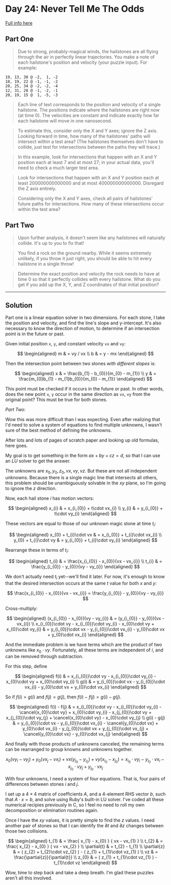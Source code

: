 # Day 24: Never Tell Me The Odds

[Full info here](https://adventofcode.com/2023/day/24)

## Part One

>Due to strong, probably-magical winds, the hailstones are all flying through
the air in perfectly linear trajectories. You make a note of each hailstone's
position and velocity (your puzzle input). For example:
```
19, 13, 30 @ -2,  1, -2
18, 19, 22 @ -1, -1, -2
20, 25, 34 @ -2, -2, -4
12, 31, 28 @ -1, -2, -1
20, 19, 15 @  1, -5, -3
```
>Each line of text corresponds to the position and velocity of a single
hailstone. The positions indicate where the hailstones are right now (at time
0). The velocities are constant and indicate exactly how far each hailstone
will move in one nanosecond.

>To estimate this, consider only the X and Y axes; ignore the Z axis. Looking
forward in time, how many of the hailstones' paths will intersect within a test
area? (The hailstones themselves don't have to collide, just test for
intersections between the paths they will trace.)

>In this example, look for intersections that happen with an X and Y position
each at least 7 and at most 27; in your actual data, you'll need to check a
much larger test area.

>Look for intersections that happen with an X and Y position each at least
200000000000000 and at most 400000000000000. Disregard the Z axis entirely.

>Considering only the X and Y axes, check all pairs of hailstones' future paths
for intersections. How many of these intersections occur within the test area?

## Part Two

>Upon further analysis, it doesn't seem like any hailstones will naturally
collide. It's up to you to fix that!

>You find a rock on the ground nearby. While it seems extremely unlikely, if you
throw it just right, you should be able to hit every hailstone in a single
throw!

>Determine the exact position and velocity the rock needs to have at time 0 so
that it perfectly collides with every hailstone. What do you get if you add up
the X, Y, and Z coordinates of that initial position?

---

## Solution

Part one is a linear equation solver in two dimensions. For each stone, I take
the position and velocity, and find the line's slope and y-intercept. It's
also necessary to know the direction of motion, to determine if an intersection
point is in the future or past.

Given initial position `x`, `y`, and constant velocity `vx` and `vy`:

$$
\begin{aligned}
m & = vy / vx \\
b & = y - mx
\end{aligned}
$$

Then the intersection point between two stones _with different slopes_ is:

$$
\begin{aligned}
x & = \frac{b_{1} - b_{0}}{m_{0} - m_{1}} \\
y & = \frac{m_{0}b_{1} - m_{1}b_{0}}{m_{0} - m_{1}}
\end{aligned}
$$

This point must be checked if it occurs in the future or past. In other
words, does the new point `x`, `y` occur in the same direction as `vx`, `vy`
from the original point? This must be true for both stones.

_Part Two:_

Wow this was more difficult than I was expecting. Even after
realizing that I'd need to solve a system of equations to find multiple
unknowns, I wasn't sure of the best method of defining the unknowns.

After lots and lots of pages of scratch paper and looking up old formulas, 
here goes.

My goal is to get something in the form $ax + by + cz = d$, so that I can
use an $LU$ solver to get the answer.

The unknowns are $x_{0}, y_{0}, z_{0}, vx, vy, vz$. But these are not all
independent unknowns. Because there is a single magic line that intersects
all others, this problem should be unambiguously solvable in the $xy$ plane,
so I'm going to ignore the $z$ direction.

Now, each hail stone $i$ has motion vectors:

$$
\begin{aligned}
x_{i} & = x_{i_{0}} + t\cdot vx_{i} \\
y_{i} & = y_{i_{0}} + t\cdot vy_{i}
\end{aligned}
$$

These vectors are equal to those of our unknown magic stone at time $t_{i}$:

$$
\begin{aligned}
x_{0} + t_{i}\cdot vx & = x_{i_{0}} + t_{i}\cdot vx_{i} \\
y_{0} + t_{i}\cdot vy & = y_{i_{0}} + t_{i}\cdot vy_{i}
\end{aligned}
$$

Rearrange these in terms of $t_{i}$:

$$
\begin{aligned}
t_{i} & = \frac{x_{i_{0}} - x_{0}}{vx - vx_{i}} \\
t_{i} & = \frac{y_{i_{0}} - y_{0}}{vy - vy_{i}}
\end{aligned}
$$

We don't actually need $t_{i}$ yet--we'll find it later. For now, it's enough to
know that the desired intersection occurs at the same $t$ value for both $x$ and $y$:

$$
\frac{x_{i_{0}} - x_{0}}{vx - vx_{i}} = \frac{y_{i_{0}} - y_{0}}{vy - vy_{i}}
$$

Cross-multiply:

$$
\begin{aligned}
(x_{i_{0}} - x_{0})(vy - vy_{i}) & = (y_{i_{0}} - y_{0})(vx - vx_{i}) \\
x_{i_{0}}\cdot vy - x_{i_{0}}\cdot vy_{i} - x_{0}\cdot vy + x_{0}\cdot vy_{i}
  & = y_{i_{0}}\cdot vx - y_{i_{0}}\cdot vx_{i} - y_{0}\cdot vx + y_{0}\cdot vx_{i}
\end{aligned}
$$

And the immediate problem is we have terms which are the product of two unknowns like $x_{0}\cdot vy$.
Fortunately, all these terms are independent of $i$, and can be removed through subtraction.

For this step, define

$$
\begin{aligned}
f(i) & = x_{i_{0}}\cdot vy - x_{i_{0}}\cdot vy_{i} - x_{0}\cdot vy + x_{0}\cdot vy_{i} \\
g(i) & = y_{i_{0}}\cdot vx - y_{i_{0}}\cdot vx_{i} - y_{0}\cdot vx + y_{0}\cdot vx_{i}
\end{aligned}
$$

So if $f(i) = g(i)$ and $f(j) = g(j)$, then $f(i) - f(j) = g(i) - g(j)$.

$$
\begin{aligned}
f(i) - f(j) & = x_{i_{0}}\cdot vy - x_{i_{0}}\cdot vy_{i} - \cancel{x_{0}\cdot vy} + x_{0}\cdot vy_{i} -
                x_{j_{0}}\cdot vy + x_{j_{0}}\cdot vy_{j} + \cancel{x_{0}\cdot vy} - x_{0}\cdot vy_{j} \\
g(i) - g(j) & = y_{i_{0}}\cdot vx - y_{i_{0}}\cdot vx_{i} - \cancel{y_{0}\cdot vx} + y_{0}\cdot vx_{i} -
                y_{j_{0}}\cdot vx + y_{j_{0}}\cdot vx_{j} + \cancel{y_{0}\cdot vx} - y_{0}\cdot vx_{j}
\end{aligned}
$$

And finally with those products of unknowns canceled, the remaining terms can be rearranged to group
knowns and unknowns together.

$$
x_{0}(vy_{i} - vy_{j}) + y_{0}(vx_{j} - vx_{i}) + vx(y_{j_{0}} - y_{i_{0}}) + vy(x_{i_{0}} - x_{j_{0}})
  = x_{i_{0}}\cdot vy_{i} - y_{i_{0}}\cdot vx_{i} - x_{j_{0}}\cdot vy_{j} + y_{j_{0}}\cdot vx_{j} 
$$

With four unknowns, I need a system of four equations. That is, four pairs of differences between stones
$i$ and $j$. 

I set up a $4\times{4}$ matrix of coefficients $A$, and a 4-element RHS vector $b$, such that $A\cdot x = b$, and
solve using Ruby's built-in LU solver. I've coded all these numerical recipies previously in C, so I
feel no need to roll my own decomposition or elimination routines again.

Once I have the $xy$ values, it is pretty simple to find the $z$ values. I need another pair of stones
so that I can identify the $\partial{t}$ and $\partial{z}$ changes between those two collisions.

$$
\begin{aligned}
t_{1} & = \frac{ x_{1} - x_{0} } { vx - vx_{1} } \\
t_{2} & = \frac{ x_{2} - x_{0} } { vx - vx_{2} } \\
\partial{t} & = t_{2} - t_{1} \\
\partial{z} & = ( z_{2} + t_{2}\cdot vz_{2} ) - ( z_{1} + t_{1}\cdot vz_{1} ) \\
vz & = \frac{\partial{z}}{\partial{t}} \\
z_{0} & = ( z_{1} + t_{1}\cdot vz_{1} ) - t_{1}\cdot vz
\end{aligned}
$$

Wow, time to step back and take a deep breath. I'm glad these puzzles aren't all this involved.



